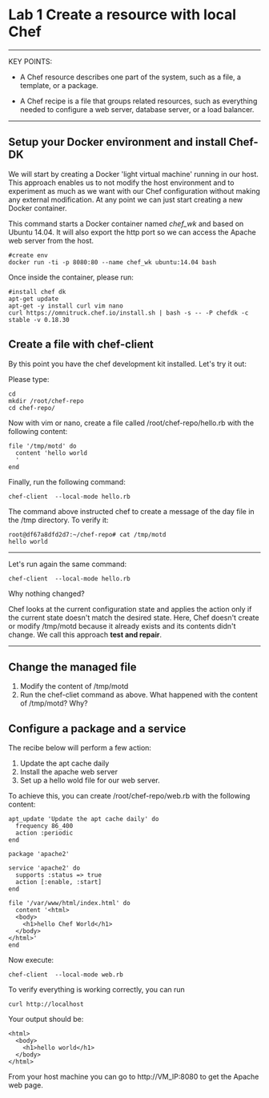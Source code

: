 # Lab 1 Create a resource with local Chef

---
KEY POINTS:
* A Chef resource describes one part of the system, such as a file, a template, or a package.

* A Chef recipe is a file that groups related resources, such as everything needed to configure a web server, database server, or a load balancer.
---

## Setup your Docker environment and install Chef-DK

We will start by creating a Docker 'light virtual machine' running in our host. This approach enables us to not modify the host environment and to experiment as much as we want with our Chef configuration without making any external modification. At any point we can just start creating a new Docker container.

This command starts a Docker container named *chef_wk* and based on Ubuntu 14.04. It will also export the http port so we can access the Apache web server from the host.

```　
#create env 
docker run -ti -p 8080:80 --name chef_wk ubuntu:14.04 bash 
```



Once inside the container, please run:

```
#install chef dk 
apt-get update 
apt-get -y install curl vim nano
curl https://omnitruck.chef.io/install.sh | bash -s -- -P chefdk -c stable -v 0.18.30 
```

## Create a file with chef-client

By this point you have the chef development kit installed. Let's try it out:

Please type:
```
cd 
mkdir /root/chef-repo 
cd chef-repo/ 
```

Now with vim or nano, create a file called /root/chef-repo/hello.rb with the following content:

```
file '/tmp/motd' do 
  content 'hello world
  ' 
end 
```
Finally, run the following command:

```
chef-client  --local-mode hello.rb 
```

The command above instructed chef to create a message of the day file in the /tmp directory. To verify it:

```
root@df67a8dfd2d7:~/chef-repo# cat /tmp/motd 
hello world
```

---

Let's run again the same command:

```
chef-client  --local-mode hello.rb 
```


Why nothing changed?

Chef looks at the current configuration state and applies the action only if the current state doesn't match the desired state. Here, Chef doesn't create or modify /tmp/motd because it already exists and its contents didn't change. We call this approach **test and repair**. 

---

## Change the managed file 

1. Modify the content of /tmp/motd
2. Run the chef-cliet command as above. What happened with the content of /tmp/motd? Why? 

## Configure a package and a service

The recibe below will perform a few action:
1. Update the apt cache daily
2. Install the apache web server
3. Set up a hello wold file for our web server.

To achieve this, you can create /root/chef-repo/web.rb with the following content:

```
apt_update 'Update the apt cache daily' do 
  frequency 86_400 
  action :periodic 
end 

package 'apache2' 

service 'apache2' do 
  supports :status => true 
  action [:enable, :start] 
end 

file '/var/www/html/index.html' do 
  content '<html> 
  <body> 
    <h1>hello Chef World</h1> 
  </body> 
</html>' 
end 

```

Now execute: 

```
chef-client  --local-mode web.rb 
```

To verify everything is working correctly, you can run

```
curl http://localhost 
```

Your output should be: 

```
<html> 
  <body> 
    <h1>hello world</h1> 
  </body> 
</html>
```

From your host machine you can go to http://VM_IP:8080 to get the Apache web page.
